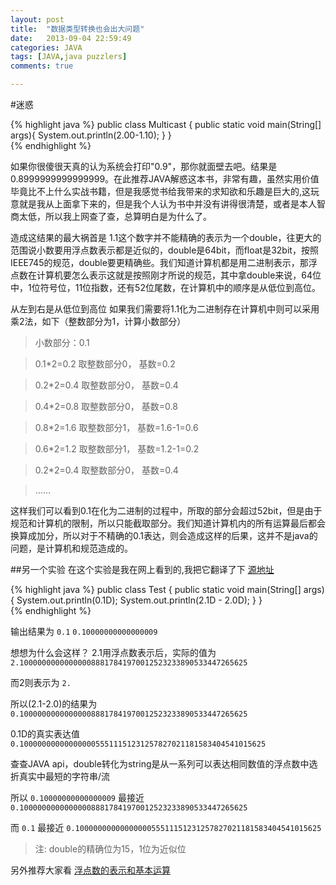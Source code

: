 ```yaml
---
layout: post
title:  "数据类型转换也会出大问题"
date:   2013-09-04 22:59:49
categories: JAVA
tags: [JAVA,java puzzlers]
comments: true      

--- 
```

#迷惑  

{% highlight java %}
	public class Multicast {
		public static void main(String[] args){
			System.out.println(2.00-1.10);
		}
	}    
{% endhighlight %}

如果你很傻很天真的认为系统会打印"0.9"，那你就面壁去吧。结果是0.8999999999999999。在此推荐JAVA解惑这本书，非常有趣，虽然实用价值毕竟比不上什么实战书籍，但是我感觉书给我带来的求知欲和乐趣是巨大的,这玩意就是我从上面拿下来的，但是我个人认为书中并没有讲得很清楚，或者是本人智商太低，所以我上网查了查，总算明白是为什么了。

造成这结果的最大祸首是 1.1这个数字并不能精确的表示为一个double，往更大的范围说小数要用浮点数表示都是近似的，double是64bit，而float是32bit，按照IEEE745的规范，double要更精确些。我们知道计算机都是用二进制表示，那浮点数在计算机要怎么表示这就是按照刚才所说的规范，其中拿double来说，64位中，1位符号位，11位指数，还有52位尾数，在计算机中的顺序是从低位到高位。
   
从左到右是从低位到高位
如果我们需要将1.1化为二进制存在计算机中则可以采用乘2法，如下（整数部分为1，计算小数部分）

>小数部分：0.1

>0.1*2=0.2 取整数部分0， 基数=0.2   

>0.2*2=0.4 取整数部分0， 基数=0.4

>0.4*2=0.8 取整数部分0， 基数=0.8

>0.8*2=1.6 取整数部分1， 基数=1.6-1=0.6

>0.6*2=1.2 取整数部分1， 基数=1.2-1=0.2

>0.2*2=0.4 取整数部分0， 基数=0.4

>……

这样我们可以看到0.1在化为二进制的过程中，所取的部分会超过52bit，但是由于规范和计算机的限制，所以只能截取部分。我们知道计算机内的所有运算最后都会换算成加分，所以对于不精确的0.1表达，则会造成这样的后果，这并不是java的问题，是计算机和规范造成的。

##另一个实验
在这个实验是我在网上看到的,我把它翻译了下 [源地址](http://coding.derkeiler.com/Archive/Java/comp.lang.java.programmer/2007-01/msg00453.html)

{% highlight java %}
	public class Test
	{
		public static void
		main(String[] args)
		{
			System.out.println(0.1D);
			System.out.println(2.1D - 2.0D);
		}
	}               
{% endhighlight %}   

输出结果为
`0.1`
`0.10000000000000009 ` 

想想为什么会这样？ 
2.1用浮点数表示后，实际的值为
`2.100000000000000088817841970012523233890533447265625`

而2则表示为
`2. `

所以(2.1-2.0)的结果为
`0.100000000000000088817841970012523233890533447265625`

0.1D的真实表达值
`0.1000000000000000055511151231257827021181583404541015625`  

查查JAVA api，double转化为string是从一系列可以表达相同数值的浮点数中选折真实中最短的字符串/流

所以  `0.10000000000000009`  最接近  `0.100000000000000088817841970012523233890533447265625`

而  `0.1` 最接近 `0.1000000000000000055511151231257827021181583404541015625`

> 注: double的精确位为15，1位为近似位                                                             

另外推荐大家看 [浮点数的表示和基本运算](http://www.cnblogs.com/FlyingBread/archive/2009/02/15/660206.html)  



